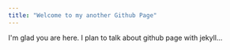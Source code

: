 ```yaml
---
title: "Welcome to my another Github Page"
---
```


I'm glad you are here. I plan to talk about github page with jekyll...
